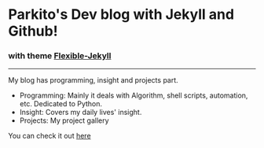 # Parkito's Dev blog with Jekyll and Github!


### with theme [Flexible-Jekyll](http://jekyllthemes.org/themes/flexible-jekyll/)

---

My blog has programming, insight and projects part.

* Programming: Mainly it deals with Algorithm, shell scripts, automation, etc. Dedicated to Python.
* Insight: Covers my daily lives' insight.
* Projects: My project gallery

You can check it out [here](https://shoark7.github.io)
